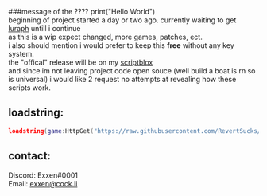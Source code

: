 ###message of the ????
print("Hello World")  
beginning of project started a day or two ago. currently waiting to get [luraph](https://lura.ph/) untill i continue  
as this is a wip expect changed, more games, patches, ect.  
i also should mention i would prefer to keep this **free** without any key system.  
the "offical" release will be on my [scriptblox](https://scriptblox.com/u/Exxen)  
and since im not leaving project code open souce (well build a boat is rn so is universal) i would like 2 request no attempts at revealing how these scripts work.
## loadstring:
```lua
loadstring(game:HttpGet("https://raw.githubusercontent.com/RevertSucks/PartyTime/main/Main.lua"))()
```
## contact:
Discord: Exxen#0001  
Email: exxen@cock.li
